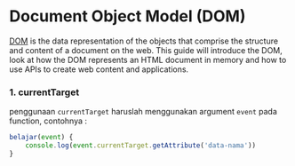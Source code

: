 # Document Object Model (DOM)
[DOM](https://developer.mozilla.org/en-US/docs/Web/API/Document_Object_Model)  is the data representation of the objects that comprise the structure and content of a document on the web. This guide will introduce the DOM, look at how the DOM represents an HTML document in memory and how to use APIs to create web content and applications.

### 1. currentTarget
penggunaan   ```currentTarget``` haruslah menggunakan argument ```event``` pada function, contohnya : 
```js
belajar(event) {
    console.log(event.currentTarget.getAttribute('data-nama'))
}
```